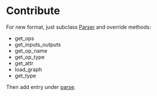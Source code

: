 # Contribute
For new format, just subclass [Parser](https://github.com/RandySheriffH/tracer/blob/master/tracer/parsers.py#L14) and override methods:

- get_ops
- get_inputs_outputs
- get_op_name
- get_op_type
- get_attr
- load_graph
- get_type

Then add entry under [parse](https://github.com/RandySheriffH/tracer/blob/master/tracer/parsers.py#L590).
